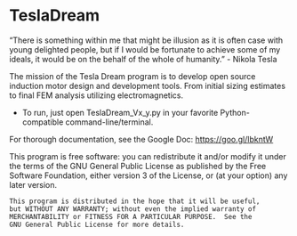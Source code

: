 # TeslaDream

“There is something within me that might be illusion as it is often case with young delighted people, but if I would be fortunate to achieve some of my ideals, it would be on the behalf of the whole of humanity.” - Nikola Tesla

The mission of the Tesla Dream program is to develop open source induction motor design and development tools. From initial sizing estimates to final FEM analysis utilizing electromagnetics.

- To run, just open TeslaDream_Vx_y.py in your favorite Python-compatible command-line/terminal.

For thorough documentation, see the Google Doc: https://goo.gl/lbkntW

 This program is free software: you can redistribute it and/or modify
    it under the terms of the GNU General Public License as published by
    the Free Software Foundation, either version 3 of the License, or
    (at your option) any later version.

    This program is distributed in the hope that it will be useful,
    but WITHOUT ANY WARRANTY; without even the implied warranty of
    MERCHANTABILITY or FITNESS FOR A PARTICULAR PURPOSE.  See the
    GNU General Public License for more details.

